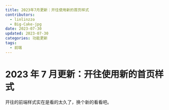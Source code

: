 ```yaml
---
title: 2023年7月更新：开往使用新的首页样式
contributors:
  - linlinzzo
  - Big-Cake-jpg
date: 2023-07-30
updated: 2023-07-30
categories: 功能更新
tags:
  - 前端
---
```


# 2023 年 7 月更新：开往使用新的首页样式

开往的前端样式实在是看的太久了，换个新的看看吧。
